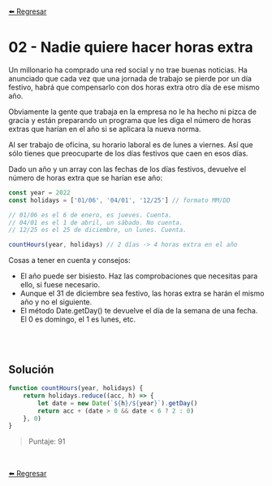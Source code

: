 [⬅️ Regresar](https://github.com/cosmoart/adventJS)

# 02 - Nadie quiere hacer horas extra

Un millonario ha comprado una red social y no trae buenas noticias. Ha anunciado que cada vez que una jornada de trabajo se pierde por un día festivo, habrá que compensarlo con dos horas extra otro día de ese mismo año.

Obviamente la gente que trabaja en la empresa no le ha hecho ni pizca de gracia y están preparando un programa que les diga el número de horas extras que harían en el año si se aplicara la nueva norma.

Al ser trabajo de oficina, su horario laboral es de lunes a viernes. Así que sólo tienes que preocuparte de los días festivos que caen en esos días.

Dado un año y un array con las fechas de los días festivos, devuelve el número de horas extra que se harían ese año:

```js
const year = 2022
const holidays = ['01/06', '04/01', '12/25'] // formato MM/DD

// 01/06 es el 6 de enero, es jueves. Cuenta.
// 04/01 es el 1 de abril, un sábado. No cuenta.
// 12/25 es el 25 de diciembre, un lunes. Cuenta.

countHours(year, holidays) // 2 días -> 4 horas extra en el año
```

Cosas a tener en cuenta y consejos:

- El año puede ser bisiesto. Haz las comprobaciones que necesitas para ello, si fuese necesario.
- Aunque el 31 de diciembre sea festivo, las horas extra se harán el mismo año y no el siguiente.
- El método Date.getDay() te devuelve el día de la semana de una fecha. El 0 es domingo, el 1 es lunes, etc.

<br/>
<br/>

## Solución

```js
function countHours(year, holidays) {
	return holidays.reduce((acc, h) => {
		let date = new Date(`${h}/${year}`).getDay()
		return acc + (date > 0 && date < 6 ? 2 : 0)
	}, 0)
}
```

> Puntaje: 91

<br/>

[⬅️ Regresar](https://github.com/cosmoart/adventJS)